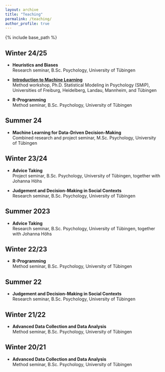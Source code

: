 ```yaml
---
layout: archive
title: "Teaching"
permalink: /teaching/
author_profile: true
---
```


{% include base_path %}

## Winter 24/25

- <b>Heuristics and Biases</b><br>
Research seminar, B.Sc. Psychology, University of Tübingen

- <b><a href='/teaching/2024-fall-ML-SMiP'>Introduction to Machine Learning</a></b><br>
Method workshop, Ph.D. Statistical Modeling in Psychology (SMiP), Universities of Freiburg, Heidelberg, Landau, Mannheim, and Tübingen

- <b>R-Programming</b><br>
Method seminar, B.Sc. Psychology, University of Tübingen

## Summer 24

- <b>Machine Learning for Data-Driven Decision-Making</b><br> Combined research and project seminar, M.Sc. Psychology, University of Tübingen

## Winter 23/24

- <b>Advice Taking</b><br> Project seminar, B.Sc. Psychology, University of Tübingen, together with Johanna Höhs

- <b>Judgement and Decision-Making in Social Contexts</b><br> Research seminar, B.Sc. Psychology, University of Tübingen

## Summer 2023

- <b>Advice Taking</b><br> Research seminar, B.Sc. Psychology, University of Tübingen, together with Johanna Höhs

## Winter 22/23

- <b>R-Programming</b><br> Method seminar, B.Sc. Psychology, University of Tübingen

## Summer 22

- <b>Judgement and Decision-Making in Social Contexts</b><br> Research seminar, B.Sc. Psychology, University of Tübingen

## Winter 21/22

- <b>Advanced Data Collection and Data Analysis</b><br> Method seminar, B.Sc. Psychology, University of Tübingen

## Winter 20/21

- <b>Advanced Data Collection and Data Analysis</b><br> Method seminar, B.Sc. Psychology, University of Tübingen
